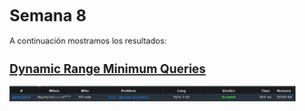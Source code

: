 # Semana 8

A continuación mostramos los resultados:

## [Dynamic Range Minimum Queries](https://github.com/Konnits/INF349-Programacion-competitiva/blob/master/W8/new_year_and_domino.py)
![Dynamic Range Minimum Queries](https://github.com/Konnits/INF349-Programacion-competitiva/blob/master/W8/Images/new_year_and_domino.png)